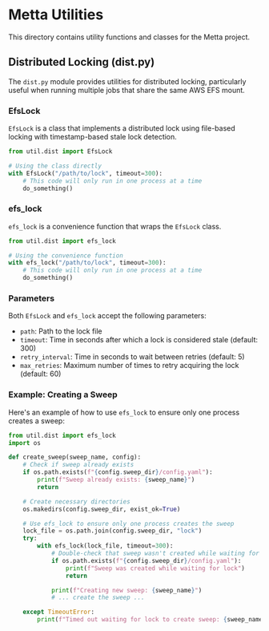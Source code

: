 # Metta Utilities

This directory contains utility functions and classes for the Metta project.

## Distributed Locking (dist.py)

The `dist.py` module provides utilities for distributed locking, particularly useful when running multiple jobs that share the same AWS EFS mount.

### EfsLock

`EfsLock` is a class that implements a distributed lock using file-based locking with timestamp-based stale lock detection.

```python
from util.dist import EfsLock

# Using the class directly
with EfsLock("/path/to/lock", timeout=300):
    # This code will only run in one process at a time
    do_something()
```

### efs_lock

`efs_lock` is a convenience function that wraps the `EfsLock` class.

```python
from util.dist import efs_lock

# Using the convenience function
with efs_lock("/path/to/lock", timeout=300):
    # This code will only run in one process at a time
    do_something()
```

### Parameters

Both `EfsLock` and `efs_lock` accept the following parameters:

- `path`: Path to the lock file
- `timeout`: Time in seconds after which a lock is considered stale (default: 300)
- `retry_interval`: Time in seconds to wait between retries (default: 5)
- `max_retries`: Maximum number of times to retry acquiring the lock (default: 60)

### Example: Creating a Sweep

Here's an example of how to use `efs_lock` to ensure only one process creates a sweep:

```python
from util.dist import efs_lock
import os

def create_sweep(sweep_name, config):
    # Check if sweep already exists
    if os.path.exists(f"{config.sweep_dir}/config.yaml"):
        print(f"Sweep already exists: {sweep_name}")
        return

    # Create necessary directories
    os.makedirs(config.sweep_dir, exist_ok=True)

    # Use efs_lock to ensure only one process creates the sweep
    lock_file = os.path.join(config.sweep_dir, "lock")
    try:
        with efs_lock(lock_file, timeout=300):
            # Double-check that sweep wasn't created while waiting for lock
            if os.path.exists(f"{config.sweep_dir}/config.yaml"):
                print(f"Sweep was created while waiting for lock")
                return

            print(f"Creating new sweep: {sweep_name}")
            # ... create the sweep ...

    except TimeoutError:
        print(f"Timed out waiting for lock to create sweep: {sweep_name}")
```
